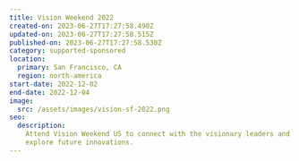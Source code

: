 ```yaml
---
title: Vision Weekend 2022
created-on: 2023-06-27T17:27:58.490Z
updated-on: 2023-06-27T17:27:58.515Z
published-on: 2023-06-27T17:27:58.530Z
category: supported-sponsored
location:
  primary: San Francisco, CA
  region: north-america
start-date: 2022-12-02
end-date: 2022-12-04
image:
  src: /assets/images/vision-sf-2022.png
seo:
  description:
    Attend Vision Weekend US to connect with the visionary leaders and
    explore future innovations.
---
```

